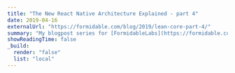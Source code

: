 ```yaml
---
title: "The New React Native Architecture Explained - part 4"
date: 2019-04-16
externalUrl: "https://formidable.com/blog/2019/lean-core-part-4/"
summary: "My blogpost series for [FormidableLabs](https://formidable.com). This article got also translated in [Korean](https://medium.com/react-native-seoul/%EC%83%88-%EB%A6%AC%EC%95%A1%ED%8A%B8-%EB%84%A4%EC%9D%B4%ED%8B%B0%EB%B8%8C-%EC%95%84%ED%82%A4%ED%85%8D%EC%B2%98-%EC%84%A4%EB%AA%85-%EB%84%A4%EB%B2%88%EC%A7%B8-%ED%8C%8C%ED%8A%B8-f16875ff5b51)."
showReadingTime: false
_build:
  render: "false"
  list: "local"
---
```


